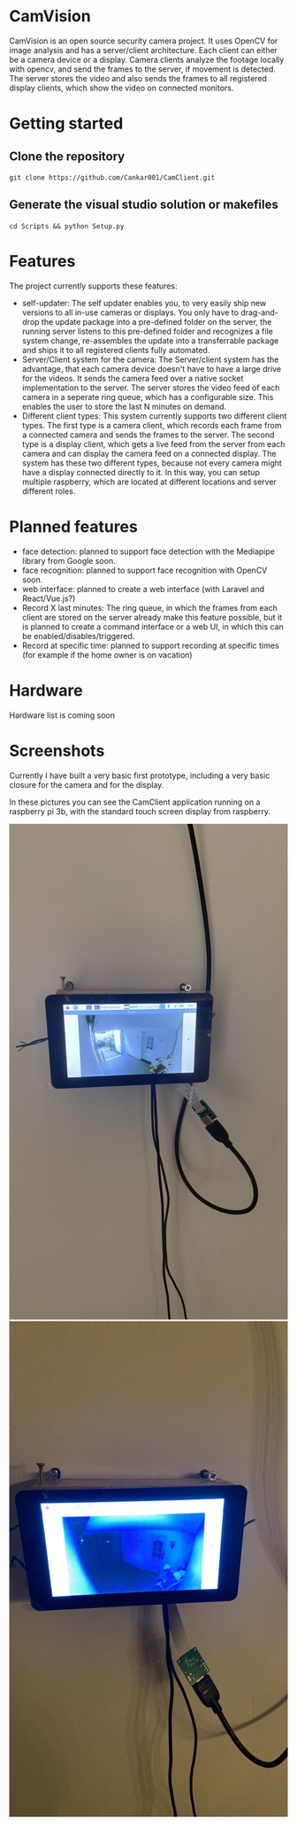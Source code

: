 # CamVision

CamVision is an open source security camera project. It uses OpenCV for image analysis and has a server/client architecture. Each client can either be a camera device or a display. Camera clients analyze the footage locally with opencv, and send the frames to the server, if movement is detected. The server stores the video and also sends the frames to all registered display clients, which show the video on connected monitors.

# Getting started

## Clone the repository
```shell
git clone https://github.com/Cankar001/CamClient.git
```

## Generate the visual studio solution or makefiles
```shell
cd Scripts && python Setup.py
```

# Features

The project currently supports these features:

- self-updater: The self updater enables you, to very easily ship new versions to all in-use cameras or displays. You only have to drag-and-drop the update package into a pre-defined folder on the server, the running server listens to this pre-defined folder and recognizes a file system change, re-assembles the update into a transferrable package and ships it to all registered clients fully automated.
- Server/Client system for the camera: The Server/client system has the advantage, that each camera device doesn't have to have a large drive for the videos. It sends the camera feed over a native socket implementation to the server. The server stores the video feed of each camera in a seperate ring queue, which has a configurable size. This enables the user to store the last N minutes on demand.
- Different client types: This system currently supports two different client types. The first type is a camera client, which records each frame from a connected camera and sends the frames to the server. The second type is a display client, which gets a live feed from the server from each camera and can display the camera feed on a connected display. The system has these two different types, because not every camera might have a display connected directly to it. In this way, you can setup multiple raspberry, which are located at different locations and server different roles.

# Planned features

- face detection: planned to support face detection with the Mediapipe library from Google soon.
- face recognition: planned to support face recognition with OpenCV soon.
- web interface: planned to create a web interface (with Laravel and React/Vue.js?)
- Record X last minutes: The ring queue, in which the frames from each client are stored on the server already make this feature possible, but it is planned to create a command interface or a web UI, in which this can be enabled/disables/triggered.
- Record at specific time: planned to support recording at specific times (for example if the home owner is on vacation)

# Hardware

Hardware list is coming soon

# Screenshots

Currently I have built a very basic first prototype, including a very basic closure for the camera and for the display.

In these pictures you can see the CamClient application running on a raspberry pi 3b, with the standard touch screen display from raspberry.

![day-time](/Images/client_screenshot_day.jpeg?raw=true "picture from the client at day-time")
![night-time](/Images/client_screenshot_night.jpeg?raw=true "picture from the client at night-time")

